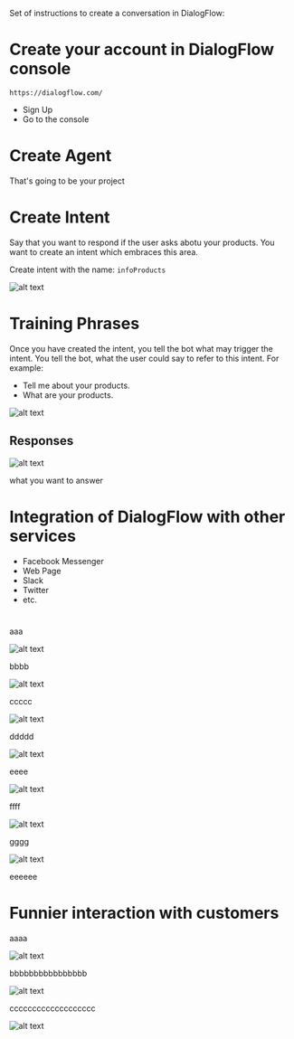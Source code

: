 Set of instructions to create a conversation in DialogFlow:

# Create your account in DialogFlow console

```
https://dialogflow.com/
```

- Sign Up
- Go to the console

# Create Agent

That's going to be your project

# Create Intent

Say that you want to respond if the user asks abotu your products. You want to create an intent which embraces this area.

Create intent with the name: `infoProducts`

![alt text](https://res.cloudinary.com/montolio/image/upload/v1525623525/Screen_Shot_2018-05-06_at_6.18.12_PM_d3xg9i.png)

# Training Phrases

Once you have created the intent, you tell the bot what may trigger the intent. You tell the bot, what the user could say to refer to this intent. For example:

- Tell me about your products.
- What are your products.

![alt text](https://res.cloudinary.com/montolio/image/upload/c_scale,w_648/v1525623705/Screen_Shot_2018-05-06_at_6.21.24_PM_qrhxfc.png)

## Responses

![alt text](https://res.cloudinary.com/montolio/image/upload/c_scale,w_800/v1525623946/Screen_Shot_2018-05-06_at_6.25.20_PM_kzgibr.png)

what you want to answer



# Integration of DialogFlow with other services

- Facebook Messenger
- Web Page
- Slack
- Twitter
- etc.

# 

aaa

![alt text](https://res.cloudinary.com/montolio/image/upload/v1525625806/Messenger_SetUp_fkfulw.png)

bbbb

![alt text](https://res.cloudinary.com/montolio/image/upload/c_scale,w_800/v1525625870/newAppFB_jsohjz.png)

ccccc

![alt text](https://res.cloudinary.com/montolio/image/upload/v1525625665/FB_Token_png2uo.png)

ddddd

![alt text](https://res.cloudinary.com/montolio/image/upload/c_scale,w_800/v1525625266/Screen_Shot_2018-05-06_at_6.47.07_PM_uu7kix.png)

eeee

![alt text](https://res.cloudinary.com/montolio/image/upload/c_scale,w_800/v1525625947/setupWebhook_agabu5.png)

ffff

![alt text](https://res.cloudinary.com/montolio/image/upload/c_scale,w_800/v1525625525/New_Page_Subscription_pvlmyk.png)




gggg

![alt text](https://res.cloudinary.com/montolio/image/upload/c_scale,w_800/v1525626047/webhookComplete_ltplst.png)

eeeeee


# Funnier interaction with customers


aaaa

![alt text](https://res.cloudinary.com/montolio/image/upload/c_scale,w_250/v1525626381/addResponsesFunnier_hhoe2m.png)

bbbbbbbbbbbbbbbb

![alt text](https://res.cloudinary.com/montolio/image/upload/c_scale,w_600/v1525626491/textResponse_opl2pt.png)

ccccccccccccccccccc

![alt text](https://res.cloudinary.com/montolio/image/upload/c_scale,w_700/v1525626588/webHookDFURL_bbjxqm.png)






























